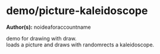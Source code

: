 # demo/picture-kaleidoscope    

**Author(s):** noideaforaccountname

demo for drawing with draw.    
loads a picture and draws with randomrects a kaleidoscope.   
